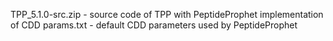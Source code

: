 TPP_5.1.0-src.zip - source code of TPP with PeptideProphet implementation of CDD
params.txt - default CDD parameters used by PeptideProphet
